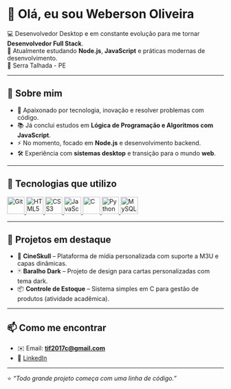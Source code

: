 

# 👋 Olá, eu sou Weberson Oliveira

💻 Desenvolvedor Desktop e em constante evolução para me tornar **Desenvolvedor Full Stack**.  
🚀 Atualmente estudando **Node.js**, **JavaScript** e práticas modernas de desenvolvimento.  
📍 Serra Talhada - PE 


---

## 🌟 Sobre mim
- 🎯 Apaixonado por tecnologia, inovação e resolver problemas com código.  
- 📚 Já conclui estudos em **Lógica de Programação e Algoritmos com JavaScript**.  
- ⚡ No momento, focado em **Node.js** e desenvolvimento backend.  
- 🛠️ Experiência com **sistemas desktop** e transição para o mundo **web**.  

---

## 🔧 Tecnologias que utilizo

<p align="left">
  <a href="https://git-scm.com/" target="_blank">
    <img src="https://cdn.jsdelivr.net/gh/devicons/devicon/icons/git/git-original.svg" alt="Git" width="40" />
  </a>
  <a href="https://developer.mozilla.org/docs/Web/Guide/HTML/HTML5" target="_blank">
    <img src="https://cdn.jsdelivr.net/gh/devicons/devicon/icons/html5/html5-original.svg" alt="HTML5" width="40" />
  </a>
  <a href="https://developer.mozilla.org/docs/Web/CSS" target="_blank">
    <img src="https://cdn.jsdelivr.net/gh/devicons/devicon/icons/css3/css3-original.svg" alt="CSS3" width="40" />
  </a>
  <a href="https://developer.mozilla.org/docs/Web/JavaScript" target="_blank">
    <img src="https://cdn.jsdelivr.net/gh/devicons/devicon/icons/javascript/javascript-original.svg" alt="JavaScript" width="40" />
  </a>
  <a href="https://en.cppreference.com/w/c" target="_blank">
    <img src="https://cdn.jsdelivr.net/gh/devicons/devicon/icons/c/c-original.svg" alt="C" width="40" />
  </a>
  <a href="https://docs.python.org/3/" target="_blank">
    <img src="https://cdn.jsdelivr.net/gh/devicons/devicon/icons/python/python-original.svg" alt="Python" width="40" />
  </a>
  <a href="https://dev.mysql.com/doc/" target="_blank">
    <img src="https://cdn.jsdelivr.net/gh/devicons/devicon/icons/mysql/mysql-original.svg" alt="MySQL" width="40" />
  </a>
</p>


---

## 📌 Projetos em destaque
- 🎴 **CineSkull** – Plataforma de mídia personalizada com suporte a M3U e capas dinâmicas.  
- 🃏 **Baralho Dark** – Projeto de design para cartas personalizadas com tema dark.  
- 📦 **Controle de Estoque** – Sistema simples em C para gestão de produtos (atividade acadêmica).  

---

## 📫 Como me encontrar
- ✉️ Email: **tif2017c@gmail.com**  
- 💼 [LinkedIn](https://linkedin.com/in/SEU-USUARIO)  

---

⭐ *“Todo grande projeto começa com uma linha de código.”*  
